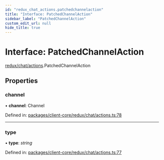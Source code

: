 ```yaml
---
id: "redux_chat_actions.patchedchannelaction"
title: "Interface: PatchedChannelAction"
sidebar_label: "PatchedChannelAction"
custom_edit_url: null
hide_title: true
---
```


# Interface: PatchedChannelAction

[redux/chat/actions](../modules/redux_chat_actions.md).PatchedChannelAction

## Properties

### channel

• **channel**: Channel

Defined in: [packages/client-core/redux/chat/actions.ts:78](https://github.com/xr3ngine/xr3ngine/blob/56376a778/packages/client-core/redux/chat/actions.ts#L78)

___

### type

• **type**: *string*

Defined in: [packages/client-core/redux/chat/actions.ts:77](https://github.com/xr3ngine/xr3ngine/blob/56376a778/packages/client-core/redux/chat/actions.ts#L77)
